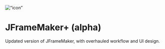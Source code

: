 <img src="https://github.com/easonwong-de/JFrameMaker_plus_Alpha/blob/master/data/ICO.PNG" alt=“icon” width=“128” height=“128”>

# JFrameMaker+ (alpha)

Updated version of JFrameMaker, with overhauled workflow and UI design.
